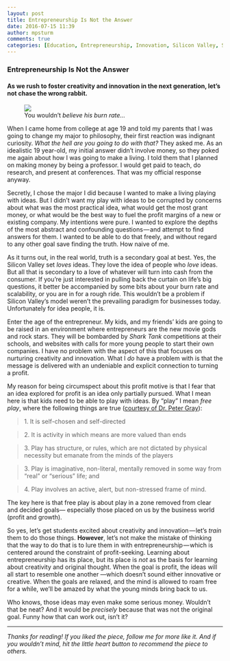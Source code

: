 ```yaml
---
layout: post
title: Entrepreneurship Is Not the Answer
date: 2016-07-15 11:39
author: mpsturm
comments: true
categories: [Education, Entrepreneurship, Innovation, Silicon Valley, Startup, Uncategorized]
---
```



<h3>Entrepreneurship Is Not the Answer</h3>
<h4>As we rush to foster creativity and innovation in the next generation, let’s not chase the wrong rabbit.</h4>
<figure class="wp-caption">

<img src="https://mikesturmblog.files.wordpress.com/2016/07/e1157-10ojrddpti9-m11-glfsqcw.jpeg">

<figcaption class="wp-caption-text">You wouldn’t <em>believe his burn rate…</em></figcaption></figure><p>When I came home from college at age 19 and told my parents that I was going to change my major to philosophy, their first reaction was indignant curiosity. <em>What the hell are you going to do with that?</em> They asked me. As an idealistic 19 year-old, my initial answer didn’t involve money, so they poked me again about how I was going to make a living. I told them that I planned on making money by being a professor. I would get paid to teach, do research, and present at conferences. That was my official response anyway.</p>
<p>Secretly, I chose the major I did because I wanted to make a living playing with ideas. But I didn’t want my play with ideas to be corrupted by concerns about what was the most practical idea, what would get the most grant money, or what would be the best way to fuel the profit margins of a new or existing company. My intentions were pure. I wanted to explore the depths of the most abstract and confounding questions — and attempt to find answers for them. I wanted to be able to do that freely, and without regard to any other goal save finding the truth. How naive of me.</p>
<p>As it turns out, in the real world, truth is a secondary goal at best. Yes, the Silicon Valley set <em>loves</em> ideas. They love the idea of people who <em>love</em> ideas. But all that is secondary to a love of whatever will turn into cash from the consumer. If you’re just interested in pulling back the curtain on life’s big questions, it better be accompanied by some bits about your burn rate and scalability, or you are in for a rough ride. This wouldn’t be a problem if Silicon Valley’s model weren’t the prevailing paradigm for businesses today. Unfortunately for idea people, it is.</p>
<p>Enter the age of the entrepreneur. My kids, and my friends’ kids are going to be raised in an environment where entrepreneurs are the new movie gods and rock stars. They will be bombarded by <em>Shark Tank </em>competitions at their schools, and websites with calls for more young people to start their own companies. I have no problem with the aspect of this that focuses on nurturing creativity and innovation. What I <em>do</em> have a problem with is that the message is delivered with an undeniable and explicit connection to turning a profit.</p>
<p>My reason for being circumspect about this profit motive is that I fear that an idea explored for profit is an idea only partially pursued. What I mean here is that kids need to be able to play with ideas. By “play” I mean <em>free play</em>, where the following things are true (<a href="https://www.psychologytoday.com/blog/freedom-learn/200811/the-value-play-i-the-definition-play-gives-insights" target="_blank">courtesy of Dr. Peter Gray</a>):</p>
<blockquote>1. It is self-chosen and self-directed</blockquote>
<blockquote>2. It is activity in which means are more valued than ends</blockquote>
<blockquote>3. Play has structure, or rules, which are not dictated by physical necessity but emanate from the minds of the players</blockquote>
<blockquote>3. Play is imaginative, non-literal, mentally removed in some way from “real” or “serious” life; and</blockquote>
<blockquote>4. Play involves an active, alert, but non-stressed frame of mind.</blockquote>
<p>The key here is that free play is about play in a zone removed from clear and decided goals— especially those placed on us by the business world (profit and growth).</p>
<p>So yes, let’s get students excited about creativity and innovation — let’s <em>train</em> them to do those things. <strong>However</strong>, let’s not make the mistake of thinking that the way to do that is to lure them in with entrepreneurship — which is centered around the constraint of profit-seeking. Learning about entrepreneurship has its place, but its place is <em>not</em> as the basis for learning about creativity and original thought. When the goal is profit, the ideas will all start to resemble one another —which doesn’t sound either innovative or creative. When the goals are relaxed, and the mind is allowed to roam free for a while, we’ll be amazed by what the young minds bring back to us.</p>
<p>Who knows, those ideas may even make some serious money. Wouldn’t that be neat? And it would be <em>precisely </em>because that was not the original goal. Funny how that can work out, isn’t it?</p>
<hr>
<p><em>Thanks for reading! If you liked the piece, follow me for more like it. And if you wouldn’t mind, hit the little heart button to recommend the piece to others.</em></p>

